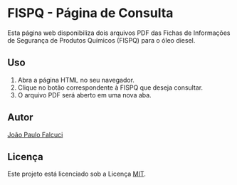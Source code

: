 # FISPQ - Página de Consulta

Esta página web disponibiliza dois arquivos PDF das Fichas de Informações de Segurança de Produtos Químicos (FISPQ) para o óleo diesel.

## Uso

1. Abra a página HTML no seu navegador.
2. Clique no botão correspondente à FISPQ que deseja consultar.
3. O arquivo PDF será aberto em uma nova aba.

## Autor

[João Paulo Falcuci](https://github.com/jpfalcuci)

## Licença

Este projeto está licenciado sob a Licença [MIT](https://opensource.org/licenses/MIT).
